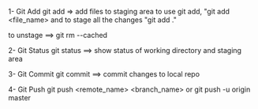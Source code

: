 1- Git Add
git add => add files to staging area
 to use git add, "git add <file_name> and to stage all the changes "git add ."
 
 to unstage ==> git rm --cached <file>

2- Git Status
 git status ==> show status of working directory and staging area

3- Git Commit 
 git commit ==> commit changes to local repo

4- Git Push
 git push <remote_name> <branch_name> or git push -u origin master
 


